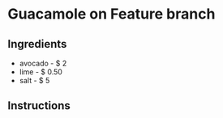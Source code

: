 # Guacamole on Feature branch
## Ingredients
* avocado - $ 2
* lime - $ 0.50
* salt - $ 5
## Instructions

